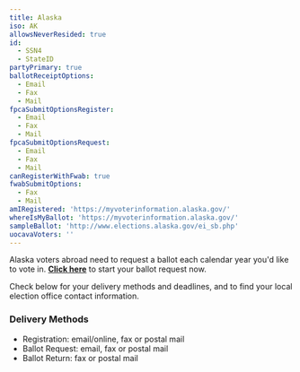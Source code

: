 ```yaml
---
title: Alaska
iso: AK
allowsNeverResided: true
id:
  - SSN4
  - StateID
partyPrimary: true
ballotReceiptOptions:
  - Email
  - Fax
  - Mail
fpcaSubmitOptionsRegister:
  - Email
  - Fax
  - Mail
fpcaSubmitOptionsRequest:
  - Email
  - Fax
  - Mail
canRegisterWithFwab: true
fwabSubmitOptions:
  - Fax
  - Mail
amIRegistered: 'https://myvoterinformation.alaska.gov/'
whereIsMyBallot: 'https://myvoterinformation.alaska.gov/'
sampleBallot: 'http://www.elections.alaska.gov/ei_sb.php'
uocavaVoters: ''
---
```

Alaska voters abroad need to request a ballot each calendar year you'd like to vote in. [**Click here**](https://www.votefromabroad.org) to start your ballot request now.

Check below for your delivery methods and deadlines, and to find your local election office contact information.

### Delivery Methods

* Registration: email/online, fax or postal mail
* Ballot Request: email, fax or postal mail
* Ballot Return: fax or postal mail
